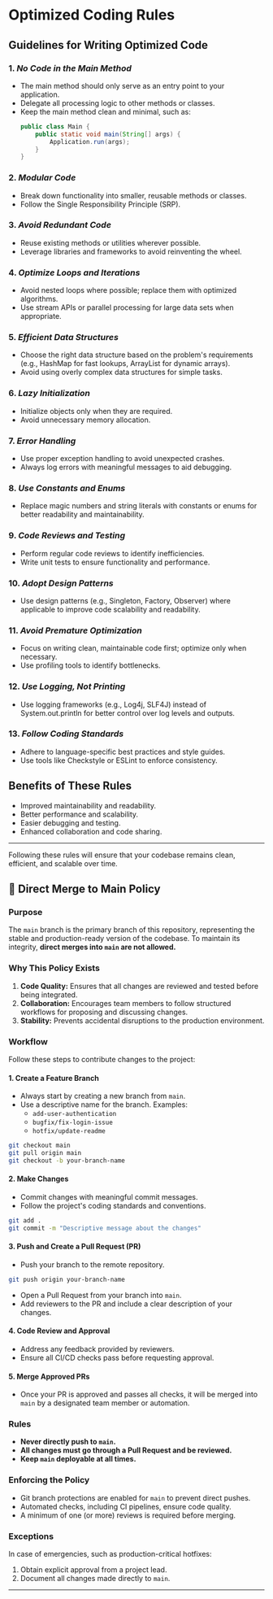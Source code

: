 # Optimized Coding Rules

## Guidelines for Writing Optimized Code

### 1. *No Code in the Main Method*
   - The main method should only serve as an entry point to your application.
   - Delegate all processing logic to other methods or classes.
   - Keep the main method clean and minimal, such as:
     ```java
     public class Main {
         public static void main(String[] args) {
             Application.run(args);
         }
     }
     ```

### 2. *Modular Code*
   - Break down functionality into smaller, reusable methods or classes.
   - Follow the Single Responsibility Principle (SRP).

### 3. *Avoid Redundant Code*
   - Reuse existing methods or utilities wherever possible.
   - Leverage libraries and frameworks to avoid reinventing the wheel.

### 4. *Optimize Loops and Iterations*
   - Avoid nested loops where possible; replace them with optimized algorithms.
   - Use stream APIs or parallel processing for large data sets when appropriate.

### 5. *Efficient Data Structures*
   - Choose the right data structure based on the problem's requirements (e.g., HashMap for fast lookups, ArrayList for dynamic arrays).
   - Avoid using overly complex data structures for simple tasks.

### 6. *Lazy Initialization*
   - Initialize objects only when they are required.
   - Avoid unnecessary memory allocation.

### 7. *Error Handling*
   - Use proper exception handling to avoid unexpected crashes.
   - Always log errors with meaningful messages to aid debugging.

### 8. *Use Constants and Enums*
   - Replace magic numbers and string literals with constants or enums for better readability and maintainability.

### 9. *Code Reviews and Testing*
   - Perform regular code reviews to identify inefficiencies.
   - Write unit tests to ensure functionality and performance.

### 10. *Adopt Design Patterns*
   - Use design patterns (e.g., Singleton, Factory, Observer) where applicable to improve code scalability and readability.

### 11. *Avoid Premature Optimization*
   - Focus on writing clean, maintainable code first; optimize only when necessary.
   - Use profiling tools to identify bottlenecks.

### 12. *Use Logging, Not Printing*
   - Use logging frameworks (e.g., Log4j, SLF4J) instead of System.out.println for better control over log levels and outputs.

### 13. *Follow Coding Standards*
   - Adhere to language-specific best practices and style guides.
   - Use tools like Checkstyle or ESLint to enforce consistency.

## Benefits of These Rules
- Improved maintainability and readability.
- Better performance and scalability.
- Easier debugging and testing.
- Enhanced collaboration and code sharing.

---

Following these rules will ensure that your codebase remains clean, efficient, and scalable over time.

## 🚫 Direct Merge to Main Policy

### Purpose
The `main` branch is the primary branch of this repository, representing the stable and production-ready version of the codebase. To maintain its integrity, **direct merges into `main` are not allowed.**

### Why This Policy Exists
1. **Code Quality:** Ensures that all changes are reviewed and tested before being integrated.
2. **Collaboration:** Encourages team members to follow structured workflows for proposing and discussing changes.
3. **Stability:** Prevents accidental disruptions to the production environment.

### Workflow
Follow these steps to contribute changes to the project:

#### 1. **Create a Feature Branch**
   - Always start by creating a new branch from `main`.
   - Use a descriptive name for the branch. Examples:
     - `add-user-authentication`
     - `bugfix/fix-login-issue`
     - `hotfix/update-readme`

   ```bash
   git checkout main
   git pull origin main
   git checkout -b your-branch-name
   ```

#### 2. **Make Changes**
   - Commit changes with meaningful commit messages.
   - Follow the project's coding standards and conventions.

   ```bash
   git add . 
   git commit -m "Descriptive message about the changes"
   ```

#### 3. **Push and Create a Pull Request (PR)**
   - Push your branch to the remote repository.

   ```bash
   git push origin your-branch-name
   ```

   - Open a Pull Request from your branch into `main`.
   - Add reviewers to the PR and include a clear description of your changes.

#### 4. **Code Review and Approval**
   - Address any feedback provided by reviewers.
   - Ensure all CI/CD checks pass before requesting approval.

#### 5. **Merge Approved PRs**
   - Once your PR is approved and passes all checks, it will be merged into `main` by a designated team member or automation.

### Rules
- **Never directly push to `main`.**
- **All changes must go through a Pull Request and be reviewed.**
- **Keep `main` deployable at all times.**

### Enforcing the Policy
- Git branch protections are enabled for `main` to prevent direct pushes.
- Automated checks, including CI pipelines, ensure code quality.
- A minimum of one (or more) reviews is required before merging.

### Exceptions
In case of emergencies, such as production-critical hotfixes:
1. Obtain explicit approval from a project lead.
2. Document all changes made directly to `main`.

---
